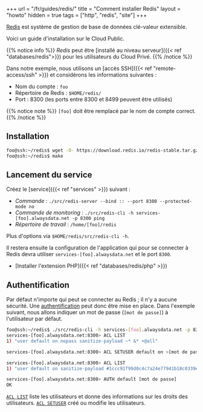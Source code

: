 +++
url = "/fr/guides/redis/"
title = "Comment installer Redis"
layout = "howto"
hidden = true
tags = ["http", "redis", "site"]
+++

[Redis](https://redis.io/) est système de gestion de base de données clé-valeur extensible.

Voici un guide d'installation sur le Cloud Public.

{{% notice info %}}
*Redis* peut être [installé au niveau serveur]({{< ref "databases/redis">}}) pour les utilisateurs du Cloud Privé.
{{% /notice %}}

Dans notre exemple, nous utilisons un [accès SSH]({{< ref "remote-access/ssh" >}}) et considérons les informations suivantes :

- Nom du compte : `foo`
- Répertoire de Redis : `$HOME/redis/`
- Port : 8300 (les ports entre 8300 et 8499 peuvent être utilisés)

{{% notice note %}}
`[foo]` doit être remplacé par le nom de compte correct.
{{% /notice %}}

## Installation

```sh
foo@ssh:~/redis$ wget -O- https://download.redis.io/redis-stable.tar.gz | tar -xz --strip-components=1
foo@ssh:~/redis$ make
```

## Lancement du service

Créez le [service]({{< ref "services" >}}) suivant :

- *Commande* : `./src/redis-server --bind :: --port 8300 --protected-mode no`
- *Commande de monitoring* : `./src/redis-cli -h services-[foo].alwaysdata.net -p 8300 ping`
- *Répertoire de travail* : `/home/[foo]/redis`

Plus d'options via `$HOME/redis/src/redis-cli -h`.

Il restera ensuite la configuration de l'application qui pour se connecter à Redis devra utiliser `services-[foo].alwaysdata.net` et le port `8300`.

- [Installer l'extension PHP]({{< ref "databases/redis/php" >}})

## Authentification

Par défaut n'importe qui peut se connecter au Redis ; il n'y a aucune sécurité. Une [authentification](https://redis.io/docs/management/security/acl/) peut donc être mise en place. Dans l'exemple suivant, nous allons indiquer un mot de passe (`[mot de passe]`) à l'utilisateur par défaut.

```sh
foo@ssh:~/redis$ ./src/redis-cli -h services-[foo].alwaysdata.net -p 8300
services-[foo].alwaysdata.net:8300> ACL LIST
1) "user default on nopass sanitize-payload ~* &* +@all"

services-[foo].alwaysdata.net:8300> ACL SETUSER default on >[mot de passe]

services-[foo].alwaysdata.net:8300> ACL LIST
1) "user default on sanitize-payload #1ccc91f99d0c4c7a24e77941b18c0339ecb3eaf5ad7ae9ad816a7e69d83b69db ~* &* +@all"

services-[foo].alwaysdata.net:8300> AUTH default [mot de passe]
OK
```

[`ACL LIST`](https://redis.io/commands/acl-list/) liste les utilisateurs et donne des informations sur les droits des utilisateurs.
[`ACL SETUSER`](https://redis.io/commands/acl-setuser/) créé ou modifie les utilisateurs.
